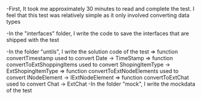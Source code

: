 
-First, It took me approximately 30 minutes to read and complete the test. I feel that this test was relatively simple as it only involved converting data types

-In the "interfaces" folder, I write the code to save the interfaces that are shipped with the test

-In the folder "untils", I write the solution code of the test
  => function convertTimestamp used to convert Date -> TimeStamp
  => function convertToExtShoppingItems used to convert ShopingItemType -> ExtShopingItemType
  => function convertToExtNodeElements used to convert INodeElement -> IExtNodeElement
  => function convertToExtChat used to convert Chat -> ExtChat
-In the folder "mock", I write the mockdata of the test
